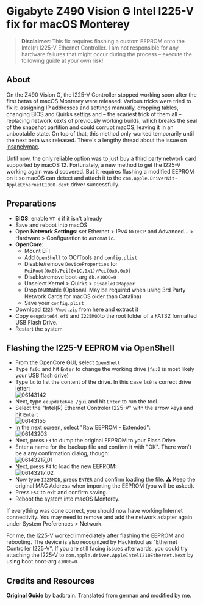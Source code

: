 # Gigabyte Z490 Vision G Intel I225-V fix for macOS Monterey
 
> **Disclaimer**: This fix requires flashing a custom EEPROM onto the Intel(r) I225-V Ethernet Controller. I am not responsible for any hardware failures that might occur during the process – execute the following guide at your own risk!

## About
On the Z490 Vision G, the I225-V Controller stopped working soon after the first betas of macOS Monterey were released. Various tricks were tried to fix it: assigning IP addresses and settings manually, dropping tables, changing BIOS and Quirks settigs and – the scariest trick of them all – replacing network kexts of previously working builds, which breaks the seal of the snapshot partition and could corrupt macOS, leaving it in an unbootable state. On top of that, this method only worked temporarily until the next beta was released. There's a lengthy thread about the issue on [insanelymac](https://www.insanelymac.com/forum/topic/348493-discussion-intel-i225-v-on-macos-monterey/).

Until now, the only reliable option was to just buy a third party network card supported by macOS 12. Fortunately, a new method to get the I225-V working again was discovered. But it requires flashing a modified EEPROM on it so macOS can detect and attach it to the `com.apple.DriverKit-AppleEthernetE1000.dext` driver successfully.

## Preparations

- **BIOS**: enable `VT-d` if it isn't already
- Save and reboot into macOS
- Open **Network Settings**: set Ethernet > IPv4 to `DHCP` and Advanced… > Hardware > Configuration to `Automatic`.
- **OpenCore**:
	- Mount EFI
	- Add `OpenShell` to OC/Tools and `config.plist`
	- Disable/remove `DeviceProperties` for `PciRoot(0x0)/Pci(0x1C,0x1)/Pci(0x0,0x0)`
	- Disable/remove boot-arg `dk.e1000=0`
	- Unselect Kernel > Quirks > `DisableIOMapper`
	- Drop `DMAR`table (Optional. May be required when using 3rd Party Network Cards for macOS older than Catalina)
	- Save your `config.plist`
- Download `I225-Vmod.zip` from [here](https://www.hackintosh-forum.de/forum/thread/56123-l%C3%B6sung-f%C3%BCr-i225-v-v2-problem-auf-z490-plattform-vornehmlich-gigabyte-boards-unte/) and extract it
- Copy `eeupdate64.efi` and `I225MOD`to the root folder of a FAT32 formatted USB Flash Drive.
- Restart the system

## Flashing the I225-V EEPROM via OpenShell	
- From the OpenCore GUI, select `OpenShell`
- Type `fs0:` and hit `Enter` to change the working drive (`fs:0` is most likely your USB flash drive)
- Type `ls` to list the content of the drive. In this case `ls0` is correct drive letter:</br>![06143142](https://user-images.githubusercontent.com/76865553/162021483-39a7d188-5b96-4607-a1cd-a550dd1560d5.png)
- Next, type `eeupdate64e /gui` and hit `Enter` to run the tool.
- Select the "Intel(R) Ethernet Controler I225-V" with the arrow keys and hit `Enter`:</br>![06143155](https://user-images.githubusercontent.com/76865553/162020889-a98abf45-6f58-4c96-a7d3-ffb743895b16.png)
- In the next screen, select "Raw EEPROM - Extended":</br>![06143203](https://user-images.githubusercontent.com/76865553/162020929-65ff5300-0838-4b6f-a26c-2401274b6b10.png)
- Next, press `F3` to dump the original EEPROM to your Flash Drive
- Enter a name for the backup file and confirm it with "OK". There won't be a any confirmation dialog, though:</br>![06143217_01](https://user-images.githubusercontent.com/76865553/162021033-ec75129f-4f4b-48f6-8403-2fc37f75446d.png)
- Next, press `F4` to load the new EEPROM:</br>![06143217_02](https://user-images.githubusercontent.com/76865553/162021068-d4102c40-94e8-42f5-bc83-85605019ae0c.png)
- Now type `I225MOD`, press `ENTER` and confirm loading the file. :warning: Keep the original MAC Address when importing the EEPROM (you will be asked).
-  Press `ESC` to exit and confirm saving.
-  Reboot the system into macOS Monterey. 

If everything was done correct, you should now have working Internet connectivity. You may need to remove and add the network adapter again under System Preferences > Network.

For me, the I225-V worked immediately after flashing the EEPROM and rebooting. The device is also recognized by Hackintool as "Ethernet Controller I225-V". If you are still facing issues afterwards, you could try attaching the I225-V to  `com.apple.driver.AppleIntelI210Ethernet.kext` by using boot boot-arg `e1000=0`.

## Credits and Resources
[**Original Guide**](https://www.hackintosh-forum.de/forum/thread/56123-l%C3%B6sung-f%C3%BCr-i225-v-v2-problem-auf-z490-plattform-vornehmlich-gigabyte-boards-unte/) by badbrain. Translated from german and modified by me.
